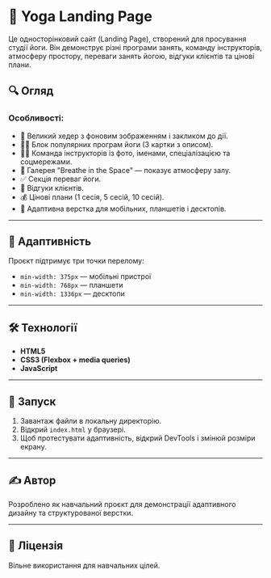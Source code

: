 # 🧘 Yoga Landing Page

Це односторінковий сайт (Landing Page), створений для просування студії йоги.
Він демонструє різні програми занять, команду інструкторів, атмосферу простору,
переваги занять йогою, відгуки клієнтів та цінові плани.

## 🔍 Огляд

### Особливості:

- 📸 Великий хедер з фоновим зображенням і закликом до дії.
- 🧘‍♀️ Блок популярних програм йоги (3 картки з описом).
- 🧑‍🏫 Команда інструкторів із фото, іменами, спеціалізацією та соцмережами.
- 🌿 Галерея "Breathe in the Space" — показує атмосферу залу.
- ✅ Секція переваг йоги.
- 💬 Відгуки клієнтів.
- 💰 Цінові плани (1 сесія, 5 сесій, 10 сесій).
- 📱 Адаптивна верстка для мобільних, планшетів і десктопів.

---

## 📱 Адаптивність

Проєкт підтримує три точки перелому:

- `min-width: 375px` — мобільні пристрої
- `min-width: 768px` — планшети
- `min-width: 1336px` — десктопи

---

## 🛠️ Технології

- **HTML5**
- **CSS3 (Flexbox + media queries)**
- **JavaScript**

---

## 🔧 Запуск

1. Завантаж файли в локальну директорію.
2. Відкрий `index.html` у браузері.
3. Щоб протестувати адаптивність, відкрий DevTools і змінюй розміри екрану.

---

## ✍️ Автор

Розроблено як навчальний проєкт для демонстрації адаптивного дизайну та
структурованої верстки.

---

## 📄 Ліцензія

Вільне використання для навчальних цілей.
